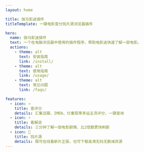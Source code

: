 ```yaml
---
layout: home

title: 伽马影迷插件
titleTemplate: 一键电影查分找片源浏览器插件

hero:
  name: 伽马影迷插件
  text: 一个在电脑浏览器中使用的插件程序，帮助电影迷快速了解一部电影。
  actions:
    - theme: alt
      text: 安装指南
      link: /install/
    - theme: alt
      text: 使用指南
      link: /usage/
    - theme: alt
      text: 常见问题
      link: /faqs/

features:
  - icon: ⭐
    title: 查评分
    details: 汇集豆瓣、IMDb、烂番茄等多站主流评分，一键查询
  - icon: ⚡
    title: 看解说
    details: 三分钟了解一部电影剧情、比2倍数更快刷剧
  - icon: 🍿
    title: 找片源
    details: 既可在线看新片正版，也可下载高清无码无删减资源
---
```

